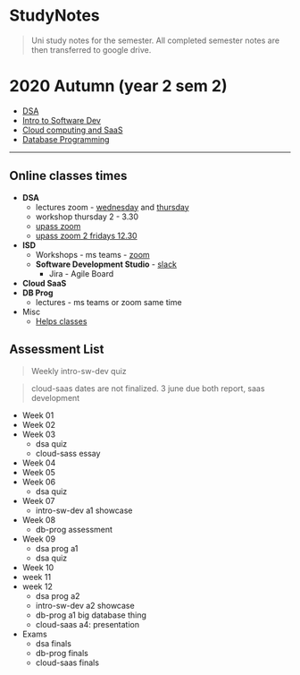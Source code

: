 # StudyNotes

> Uni study notes for the semester. All completed semester notes are then transferred to google drive.

# 2020 Autumn (year 2 sem 2)

- [DSA](dsa/)
- [Intro to Software Dev](intro_software_dev/)
- [Cloud computing and SaaS](cloud_saas/)
- [Database Programming](db_prog/)

---

## Online classes times

- **DSA**
  - lectures zoom - [wednesday](https://zoom.uts.edu.au/j/199713820) and [thursday](https://zoom.uts.edu.au/j/374090063)
  - workshop thursday 2 - 3.30 
  - [upass zoom](https://utsmeet.zoom.us/w/667170842?tk=7lrBCrUgVv9QoBuN0NIk_Z8eTbD2bFD39vHNnqoj8H0.DQEAAAAAJ8Q4GhZpYjN2TXNrcVNwMllfTElONkNEQ0NnAA)
  - [upass zoom 2 fridays 12.30](https://utsmeet.zoom.us/meeting/attendee/u5Iqdu6opj8o3gMePLYhKqeKmWH5BN7bNg/ics?user_id=ib3vMskqSp2Y_LIN6CDCCg)
- **ISD**
  - Workshops - ms teams - [zoom](https://zoom.uts.edu.au/j/698023438)
  - **Software Development Studio** - [slack](uts-sds.slack.com)
    - Jira - Agile Board
- **Cloud SaaS**
- **DB Prog**
  - lectures - ms teams or zoom same time
- Misc
  - [Helps classes](https://www.uts.edu.au/current-students/support/helps/daily-workshops)

## Assessment List

> Weekly intro-sw-dev quiz

> cloud-saas dates are not finalized. 3 june due both report, saas development 

- Week 01
- Week 02
- Week 03
  - dsa quiz
  - cloud-sass essay 
- Week 04
- Week 05
- Week 06
  - dsa quiz
- Week 07
  - intro-sw-dev a1 showcase
- Week 08
  - db-prog assessment
- Week 09
  - dsa prog a1
  - dsa quiz
- Week 10
- week 11
- week 12
  - dsa prog a2
  - intro-sw-dev a2 showcase
  - db-prog a1 big database thing
  - cloud-saas a4: presentation
- Exams
  - dsa finals
  - db-prog finals
  - cloud-saas finals